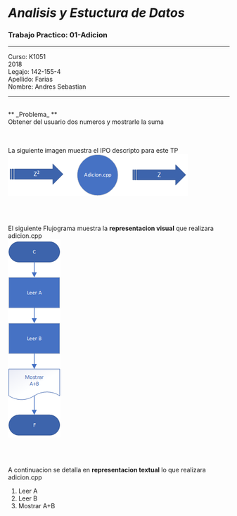# ***Analisis y Estuctura de Datos***
###  Trabajo Practico: 01-Adicion

---

Curso: K1051<br />
2018<br />
Legajo: 142-155-4<br />
Apellido: Farias<br />
Nombre: Andres Sebastian<br />

---

<br />
** _Problema_ **

<br />
Obtener del usuario dos numeros y mostrarle la suma<br />
<br />
<br />







La siguiente imagen muestra el IPO descripto para este TP<br />
![ipo]

<br />
<br />

El siguiente Flujograma muestra la **representacion visual** que realizara adicion.cpp<br />
![flujo]

<br />
<br />

A continuacion se detalla en **representacion textual** lo que realizara adicion.cpp

1. Leer A<br />
2. Leer B<br />
3. Mostrar A+B<br />

<br />










[ipo]: ipo.png
[flujo]: Diag_fluj.png

<br />
<br />
<br />
<br />
